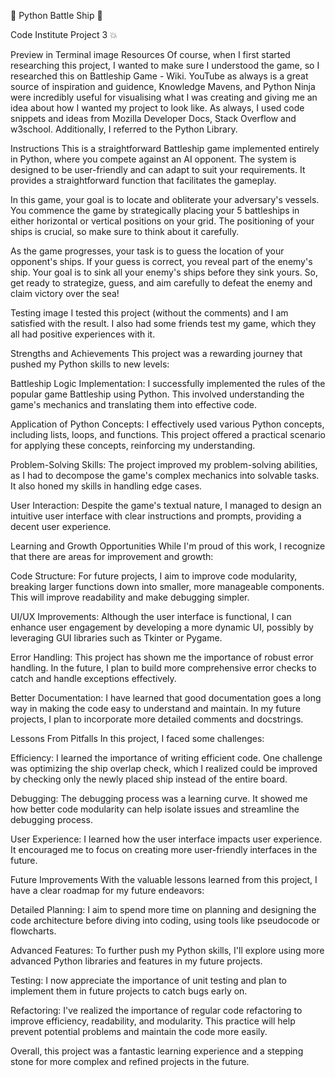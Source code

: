 🐍 Python Battle Ship 🚢

Code Institute Project 3 💥

Preview in Terminal
image
Resources
Of course, when I first started researching this project, I wanted to make sure I understood the game, so I researched this on Battleship Game - Wiki.
YouTube as always is a great source of inspiration and guidence, Knowledge Mavens, and Python Ninja were incredibly useful for visualising what I was creating and giving me an idea about how I wanted my project to look like.
As always, I used code snippets and ideas from Mozilla Developer Docs, Stack Overflow and w3school.
Additionally, I referred to the Python Library.

Instructions
This is a straightforward Battleship game implemented entirely in Python, where you compete against an AI opponent.
The system is designed to be user-friendly and can adapt to suit your requirements. It provides a straightforward function that facilitates the gameplay.

In this game, your goal is to locate and obliterate your adversary's vessels.
You commence the game by strategically placing your 5 battleships in either horizontal or vertical positions on your grid. The positioning of your ships is crucial, so make sure to think about it carefully.

As the game progresses, your task is to guess the location of your opponent's ships. If your guess is correct, you reveal part of the enemy's ship. Your goal is to sink all your enemy's ships before they sink yours.
So, get ready to strategize, guess, and aim carefully to defeat the enemy and claim victory over the sea!

Testing
image
I tested this project (without the comments) and I am satisfied with the result.
I also had some friends test my game, which they all had positive experiences with it.

Strengths and Achievements
This project was a rewarding journey that pushed my Python skills to new levels:

Battleship Logic Implementation: I successfully implemented the rules of the popular game Battleship using Python. This involved understanding the game's mechanics and translating them into effective code.

Application of Python Concepts: I effectively used various Python concepts, including lists, loops, and functions. This project offered a practical scenario for applying these concepts, reinforcing my understanding.

Problem-Solving Skills: The project improved my problem-solving abilities, as I had to decompose the game's complex mechanics into solvable tasks. It also honed my skills in handling edge cases.

User Interaction: Despite the game's textual nature, I managed to design an intuitive user interface with clear instructions and prompts, providing a decent user experience.

Learning and Growth Opportunities
While I'm proud of this work, I recognize that there are areas for improvement and growth:

Code Structure: For future projects, I aim to improve code modularity, breaking larger functions down into smaller, more manageable components. This will improve readability and make debugging simpler.

UI/UX Improvements: Although the user interface is functional, I can enhance user engagement by developing a more dynamic UI, possibly by leveraging GUI libraries such as Tkinter or Pygame.

Error Handling: This project has shown me the importance of robust error handling. In the future, I plan to build more comprehensive error checks to catch and handle exceptions effectively.

Better Documentation: I have learned that good documentation goes a long way in making the code easy to understand and maintain. In my future projects, I plan to incorporate more detailed comments and docstrings.

Lessons From Pitfalls
In this project, I faced some challenges:

Efficiency: I learned the importance of writing efficient code. One challenge was optimizing the ship overlap check, which I realized could be improved by checking only the newly placed ship instead of the entire board.

Debugging: The debugging process was a learning curve. It showed me how better code modularity can help isolate issues and streamline the debugging process.

User Experience: I learned how the user interface impacts user experience. It encouraged me to focus on creating more user-friendly interfaces in the future.

Future Improvements
With the valuable lessons learned from this project, I have a clear roadmap for my future endeavors:

Detailed Planning: I aim to spend more time on planning and designing the code architecture before diving into coding, using tools like pseudocode or flowcharts.

Advanced Features: To further push my Python skills, I'll explore using more advanced Python libraries and features in my future projects.

Testing: I now appreciate the importance of unit testing and plan to implement them in future projects to catch bugs early on.

Refactoring: I've realized the importance of regular code refactoring to improve efficiency, readability, and modularity. This practice will help prevent potential problems and maintain the code more easily.

Overall, this project was a fantastic learning experience and a stepping stone for more complex and refined projects in the future.

